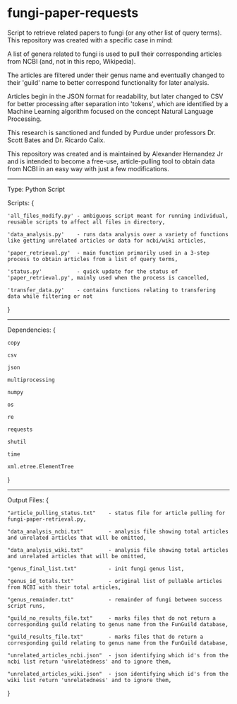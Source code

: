 # fungi-paper-requests
Script to retrieve related papers to fungi (or any other list of query terms). This repository was created with a specific case in mind:

  A list of genera related to fungi is used to pull their corresponding articles from NCBI (and, not in this repo, Wikipedia).

  The articles are filtered under their genus name and eventually changed to their 'guild' name to better correspond functionality for later analysis.

  Articles begin in the JSON format for readability, but later changed to CSV for better processing after separation into 'tokens', which are identified by a Machine Learning algorithm focused on the concept Natural Language Processing.

  This research is sanctioned and funded by Purdue under professors Dr. Scott Bates and Dr. Ricardo Calix.

  This repository was created and is maintained by Alexander Hernandez Jr and is intended to become a free-use, article-pulling tool to obtain data from NCBI in an easy way with just a few modifications.

---

  Type: Python Script
  

  Scripts: {

    'all_files_modify.py' - ambiguous script meant for running individual, reusable scripts to affect all files in directory,

    'data_analysis.py'    - runs data analysis over a variety of functions like getting unrelated articles or data for ncbi/wiki articles,

    'paper_retrieval.py'  - main function primarily used in a 3-step process to obtain articles from a list of query terms,

    'status.py'           - quick update for the status of 'paper_retrieval.py', mainly used when the process is cancelled,

    'transfer_data.py'    - contains functions relating to transfering data while filtering or not

  }
  
---

  Dependencies: {

    copy

    csv

    json

    multiprocessing

    numpy

    os

    re

    requests

    shutil

    time

    xml.etree.ElementTree

  }

---

  Output Files: {

    "article_pulling_status.txt"    - status file for article pulling for fungi-paper-retrieval.py,

    "data_analysis_ncbi.txt"        - analysis file showing total articles and unrelated articles that will be omitted,

    "data_analysis_wiki.txt"        - analysis file showing total articles and unrelated articles that will be omitted,

    "genus_final_list.txt"          - init fungi genus list,

    "genus_id_totals.txt"           - original list of pullable articles from NCBI with their total articles,
    
    "genus_remainder.txt"           - remainder of fungi between success script runs,
    
    "guild_no_results_file.txt"     - marks files that do not return a corresponding guild relating to genus name from the FunGuild database,
    
    "guild_results_file.txt"        - marks files that do return a corresponding guild relating to genus name from the FunGuild database,

    "unrelated_articles_ncbi.json"  - json identifying which id's from the ncbi list return 'unrelatedness' and to ignore them,
    
    "unrelated_articles_wiki.json"  - json identifying which id's from the wiki list return 'unrelatedness' and to ignore them,

  }
